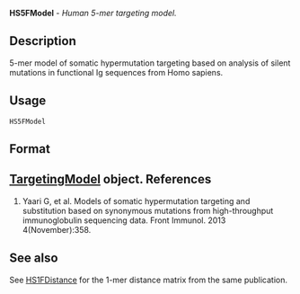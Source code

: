 





**HS5FModel** - *Human 5-mer targeting model.*

Description
--------------------

5-mer model of somatic hypermutation targeting based on analysis of silent mutations
in functional Ig sequences from Homo sapiens.


Usage
--------------------
```
HS5FModel
```


Format
-------------------
[TargetingModel](TargetingModel-class.md) object.
References
-------------------


1. Yaari G, et al. Models of somatic hypermutation targeting and substitution based 
on synonymous mutations from high-throughput immunoglobulin sequencing data. 
Front Immunol. 2013 4(November):358.
 




See also
-------------------

See [HS1FDistance](HS1FDistance.md) for the 1-mer distance matrix from the same 
publication.




